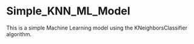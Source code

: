 # Simple_KNN_ML_Model
This is a simple Machine Learning model using the  KNeighborsClassifier algorithm.
